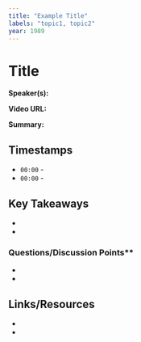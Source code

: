```yaml
---
title: "Example Title"
labels: "topic1, topic2"
year: 1989
---
```


# Title

**Speaker(s):** 

**Video URL:** 

**Summary:**

## Timestamps

- `00:00` - 
- `00:00` - 

## Key Takeaways

- 
- 

### Questions/Discussion Points**

- 
- 

## Links/Resources

- 
- 
